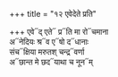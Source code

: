 +++
title = "१२ एवेदेते प्रति"

+++
एवे᳓द् एते᳓ प्र᳓ति मा रो᳓चमाना  
अ᳓नेदियः श्र᳓व ए᳓षो द᳓धानाः  
संच᳓क्षिया मरुतश् चन्द्र᳓वर्णा  
अ᳓छान्त मे छद᳓याथा च नून᳓म्